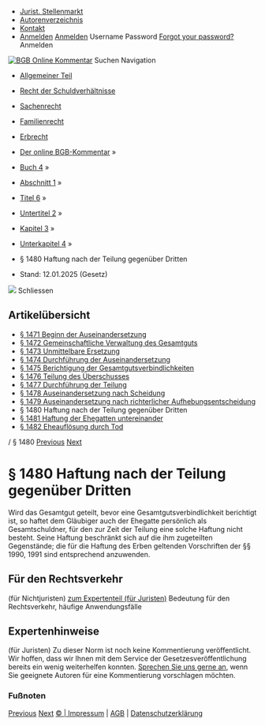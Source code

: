   * [Jurist. Stellenmarkt](https://bgb.kommentar.de/Buch-4/Abschnitt-1/Titel-6/Untertitel-2/Kapitel-3/Unterkapitel-4/</job-board> "Jurist. Stellenmarkt")
  * [Autorenverzeichnis](https://bgb.kommentar.de/Buch-4/Abschnitt-1/Titel-6/Untertitel-2/Kapitel-3/Unterkapitel-4/</Autorenverzeichnis> "Autorenverzeichnis")
  * [Kontakt](https://bgb.kommentar.de/Buch-4/Abschnitt-1/Titel-6/Untertitel-2/Kapitel-3/Unterkapitel-4/</Kontakt>)
  * [Anmelden](https://bgb.kommentar.de/Buch-4/Abschnitt-1/Titel-6/Untertitel-2/Kapitel-3/Unterkapitel-4/<#login> "show login form") [Anmelden](https://bgb.kommentar.de/Buch-4/Abschnitt-1/Titel-6/Untertitel-2/Kapitel-3/Unterkapitel-4/<#> "hide login form") Username Password
[Forgot your password?](https://bgb.kommentar.de/Buch-4/Abschnitt-1/Titel-6/Untertitel-2/Kapitel-3/Unterkapitel-4/</user/forgotpassword>) Anmelden 


[![BGB Online Kommentar](https://bgb.kommentar.de/extension/bgb/design/bgb/images/logo.png)](https://bgb.kommentar.de/Buch-4/Abschnitt-1/Titel-6/Untertitel-2/Kapitel-3/Unterkapitel-4/</> "BGB Online Kommentar")
Suchen
Navigation
  * [Allgemeiner Teil](https://bgb.kommentar.de/Buch-4/Abschnitt-1/Titel-6/Untertitel-2/Kapitel-3/Unterkapitel-4/</Buch-1>)
  * [Recht der Schuldverhältnisse](https://bgb.kommentar.de/Buch-4/Abschnitt-1/Titel-6/Untertitel-2/Kapitel-3/Unterkapitel-4/</Buch-2>)
  * [Sachenrecht](https://bgb.kommentar.de/Buch-4/Abschnitt-1/Titel-6/Untertitel-2/Kapitel-3/Unterkapitel-4/</Buch-3>)
  * [Familienrecht](https://bgb.kommentar.de/Buch-4/Abschnitt-1/Titel-6/Untertitel-2/Kapitel-3/Unterkapitel-4/</Buch-4>)
  * [Erbrecht](https://bgb.kommentar.de/Buch-4/Abschnitt-1/Titel-6/Untertitel-2/Kapitel-3/Unterkapitel-4/</Buch-5>)


  * [Der online BGB-Kommentar](https://bgb.kommentar.de/Buch-4/Abschnitt-1/Titel-6/Untertitel-2/Kapitel-3/Unterkapitel-4/</>) »
  * [Buch 4](https://bgb.kommentar.de/Buch-4/Abschnitt-1/Titel-6/Untertitel-2/Kapitel-3/Unterkapitel-4/</Buch-4>) »
  * [Abschnitt 1](https://bgb.kommentar.de/Buch-4/Abschnitt-1/Titel-6/Untertitel-2/Kapitel-3/Unterkapitel-4/</Buch-4/Abschnitt-1>) »
  * [Titel 6](https://bgb.kommentar.de/Buch-4/Abschnitt-1/Titel-6/Untertitel-2/Kapitel-3/Unterkapitel-4/</Buch-4/Abschnitt-1/Titel-6>) »
  * [Untertitel 2](https://bgb.kommentar.de/Buch-4/Abschnitt-1/Titel-6/Untertitel-2/Kapitel-3/Unterkapitel-4/</Buch-4/Abschnitt-1/Titel-6/Untertitel-2>) »
  * [Kapitel 3](https://bgb.kommentar.de/Buch-4/Abschnitt-1/Titel-6/Untertitel-2/Kapitel-3/Unterkapitel-4/</Buch-4/Abschnitt-1/Titel-6/Untertitel-2/Kapitel-3>) »
  * [Unterkapitel 4](https://bgb.kommentar.de/Buch-4/Abschnitt-1/Titel-6/Untertitel-2/Kapitel-3/Unterkapitel-4/</Buch-4/Abschnitt-1/Titel-6/Untertitel-2/Kapitel-3/Unterkapitel-4>) »
  * § 1480 Haftung nach der Teilung gegenüber Dritten 
  * Stand: 12.01.2025 (Gesetz) 


![](https://vg01.met.vgwort.de/na/1c9909529ead4f509072c06d9081a7d5)
Schliessen 
## Artikelübersicht
  * [ § 1471 Beginn der Auseinandersetzung ](https://bgb.kommentar.de/Buch-4/Abschnitt-1/Titel-6/Untertitel-2/Kapitel-3/Unterkapitel-4/</Buch-4/Abschnitt-1/Titel-6/Untertitel-2/Kapitel-3/Unterkapitel-4/Beginn-der-Auseinandersetzung>)
  * [ § 1472 Gemeinschaftliche Verwaltung des Gesamtguts ](https://bgb.kommentar.de/Buch-4/Abschnitt-1/Titel-6/Untertitel-2/Kapitel-3/Unterkapitel-4/</Buch-4/Abschnitt-1/Titel-6/Untertitel-2/Kapitel-3/Unterkapitel-4/Gemeinschaftliche-Verwaltung-des-Gesamtguts>)
  * [ § 1473 Unmittelbare Ersetzung ](https://bgb.kommentar.de/Buch-4/Abschnitt-1/Titel-6/Untertitel-2/Kapitel-3/Unterkapitel-4/</Buch-4/Abschnitt-1/Titel-6/Untertitel-2/Kapitel-3/Unterkapitel-4/Unmittelbare-Ersetzung>)
  * [ § 1474 Durchführung der Auseinandersetzung ](https://bgb.kommentar.de/Buch-4/Abschnitt-1/Titel-6/Untertitel-2/Kapitel-3/Unterkapitel-4/</Buch-4/Abschnitt-1/Titel-6/Untertitel-2/Kapitel-3/Unterkapitel-4/Durchfuehrung-der-Auseinandersetzung>)
  * [ § 1475 Berichtigung der Gesamtgutsverbindlichkeiten ](https://bgb.kommentar.de/Buch-4/Abschnitt-1/Titel-6/Untertitel-2/Kapitel-3/Unterkapitel-4/</Buch-4/Abschnitt-1/Titel-6/Untertitel-2/Kapitel-3/Unterkapitel-4/Berichtigung-der-Gesamtgutsverbindlichkeiten>)
  * [ § 1476 Teilung des Überschusses ](https://bgb.kommentar.de/Buch-4/Abschnitt-1/Titel-6/Untertitel-2/Kapitel-3/Unterkapitel-4/</Buch-4/Abschnitt-1/Titel-6/Untertitel-2/Kapitel-3/Unterkapitel-4/Teilung-des-Ueberschusses>)
  * [ § 1477 Durchführung der Teilung ](https://bgb.kommentar.de/Buch-4/Abschnitt-1/Titel-6/Untertitel-2/Kapitel-3/Unterkapitel-4/</Buch-4/Abschnitt-1/Titel-6/Untertitel-2/Kapitel-3/Unterkapitel-4/Durchfuehrung-der-Teilung>)
  * [ § 1478 Auseinandersetzung nach Scheidung ](https://bgb.kommentar.de/Buch-4/Abschnitt-1/Titel-6/Untertitel-2/Kapitel-3/Unterkapitel-4/</Buch-4/Abschnitt-1/Titel-6/Untertitel-2/Kapitel-3/Unterkapitel-4/Auseinandersetzung-nach-Scheidung>)
  * [ § 1479 Auseinandersetzung nach richterlicher Aufhebungsentscheidung ](https://bgb.kommentar.de/Buch-4/Abschnitt-1/Titel-6/Untertitel-2/Kapitel-3/Unterkapitel-4/</Buch-4/Abschnitt-1/Titel-6/Untertitel-2/Kapitel-3/Unterkapitel-4/Auseinandersetzung-nach-richterlicher-Aufhebungsentscheidung>)
  * § 1480 Haftung nach der Teilung gegenüber Dritten 
  * [ § 1481 Haftung der Ehegatten untereinander ](https://bgb.kommentar.de/Buch-4/Abschnitt-1/Titel-6/Untertitel-2/Kapitel-3/Unterkapitel-4/</Buch-4/Abschnitt-1/Titel-6/Untertitel-2/Kapitel-3/Unterkapitel-4/Haftung-der-Ehegatten-untereinander>)
  * [ § 1482 Eheauflösung durch Tod ](https://bgb.kommentar.de/Buch-4/Abschnitt-1/Titel-6/Untertitel-2/Kapitel-3/Unterkapitel-4/</Buch-4/Abschnitt-1/Titel-6/Untertitel-2/Kapitel-3/Unterkapitel-4/Eheaufloesung-durch-Tod>)


/ § 1480 
[Previous](https://bgb.kommentar.de/Buch-4/Abschnitt-1/Titel-6/Untertitel-2/Kapitel-3/Unterkapitel-4/</Buch-4/Abschnitt-1/Titel-6/Untertitel-2/Kapitel-3/Unterkapitel-4/Auseinandersetzung-nach-richterlicher-Aufhebungsentscheidung> "§ 1479 Auseinandersetzung nach richterlicher Aufhebungsentscheidung") [Next](https://bgb.kommentar.de/Buch-4/Abschnitt-1/Titel-6/Untertitel-2/Kapitel-3/Unterkapitel-4/</Buch-4/Abschnitt-1/Titel-6/Untertitel-2/Kapitel-3/Unterkapitel-4/Haftung-der-Ehegatten-untereinander> "§ 1481 Haftung der Ehegatten untereinander")
# § 1480 Haftung nach der Teilung gegenüber Dritten
Wird das Gesamtgut geteilt, bevor eine Gesamtgutsverbindlichkeit berichtigt ist, so haftet dem Gläubiger auch der Ehegatte persönlich als Gesamtschuldner, für den zur Zeit der Teilung eine solche Haftung nicht besteht. Seine Haftung beschränkt sich auf die ihm zugeteilten Gegenstände; die für die Haftung des Erben geltenden Vorschriften der §§ 1990, 1991 sind entsprechend anzuwenden.
## Für den Rechtsverkehr 
(für Nichtjuristen)
[zum Expertenteil (für Juristen)](https://bgb.kommentar.de/Buch-4/Abschnitt-1/Titel-6/Untertitel-2/Kapitel-3/Unterkapitel-4/<#expertenhinweise>)
Bedeutung für den Rechtsverkehr, häufige Anwendungsfälle
## Expertenhinweise
(für Juristen)
Zu dieser Norm ist noch keine Kommentierung veröffentlicht. Wir hoffen, dass wir Ihnen mit dem Service der Gesetzesveröffentlichung bereits ein wenig weiterhelfen konnten. [Sprechen Sie uns gerne an](https://bgb.kommentar.de/Buch-4/Abschnitt-1/Titel-6/Untertitel-2/Kapitel-3/Unterkapitel-4/</Kontakt>), wenn Sie geeignete Autoren für eine Kommentierung vorschlagen möchten. 
### Fußnoten
[Previous](https://bgb.kommentar.de/Buch-4/Abschnitt-1/Titel-6/Untertitel-2/Kapitel-3/Unterkapitel-4/</Buch-4/Abschnitt-1/Titel-6/Untertitel-2/Kapitel-3/Unterkapitel-4/Auseinandersetzung-nach-richterlicher-Aufhebungsentscheidung> "§ 1479 Auseinandersetzung nach richterlicher Aufhebungsentscheidung") [Next](https://bgb.kommentar.de/Buch-4/Abschnitt-1/Titel-6/Untertitel-2/Kapitel-3/Unterkapitel-4/</Buch-4/Abschnitt-1/Titel-6/Untertitel-2/Kapitel-3/Unterkapitel-4/Haftung-der-Ehegatten-untereinander> "§ 1481 Haftung der Ehegatten untereinander")
[© | Impressum](https://bgb.kommentar.de/Buch-4/Abschnitt-1/Titel-6/Untertitel-2/Kapitel-3/Unterkapitel-4/</Kontakt>) | [AGB](https://bgb.kommentar.de/Buch-4/Abschnitt-1/Titel-6/Untertitel-2/Kapitel-3/Unterkapitel-4/</AGB>) | [Datenschutzerklärung](https://bgb.kommentar.de/Buch-4/Abschnitt-1/Titel-6/Untertitel-2/Kapitel-3/Unterkapitel-4/</Datenschutzerklaerung-fuer-Leser>)
